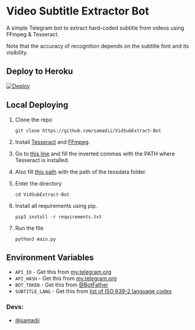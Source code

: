 # Video Subtitle Extractor Bot

A simple Telegram bot to extract hard-coded subtitle from videos using FFmpeg & Tesseract.


Note that the accuracy of recognition depends on the subtitle font and its visibility.

## Deploy to Heroku

[![Deploy](https://www.herokucdn.com/deploy/button.svg)](https://heroku.com/deploy?template=https://github.com/samadii/VidSubExtract-Bot)


## Local Deploying

1. Clone the repo
   ```
   git clone https://github.com/samadii/VidSubExtract-Bot
   ```

2. Install [Tesseract](https://github.com/UB-Mannheim/tesseract/wiki) and [FFmpeg](www.ffmpeg.org). 
   
3. Go to [this line](https://github.com/samadii/VidSubExtract-Bot/blob/main/main.py#L9) and fill the inverted commas with the PATH where Tesseract is installed.

4. Also fill [this path](https://github.com/samadii/VidSubExtract-Bot/blob/main/main.py#L51) with the path of the tessdata folder.
   
5. Enter the directory
   ```
   cd VidSubExtract-Bot
   ```
  
6. Install all requirements using pip.
   ```
   pip3 install -r requirements.txt
   ```

7. Run the file
   ```
   python3 main.py
   ```

## Environment Variables

- `API_ID` - Get this from [my.telegram.org](https://my.telegram.org/auth)
- `API_HASH` - Get this from [my.telegram.org](https://my.telegram.org/auth)
- `BOT_TOKEN` - Get this from [@BotFather](https://t.me/BotFather)
- `SUBTITLE_LANG` - Get this from [list of ISO 639-2 language codes](https://en.m.wikipedia.org/wiki/List_of_ISO_639-2_codes)

### Devs: 
- [@samadii](https://github.com/samadii)
